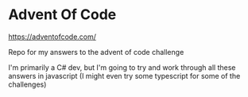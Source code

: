 # Advent Of Code
https://adventofcode.com/

Repo for my answers to the advent of code challenge

I'm primarily a C# dev, but I'm going to try and work through all these answers in javascript (I might even try some typescript for some of the challenges)
